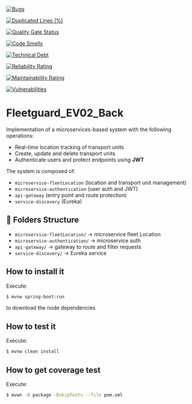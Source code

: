 [![Bugs](https://sonarcloud.io/api/project_badges/measure?project=JefersonAlexander_Fleetguard_EV02_Back&metric=bugs)](https://sonarcloud.io/summary/new_code?id=JefersonAlexander_Fleetguard_EV02_Back)

[![Duplicated Lines (%)](https://sonarcloud.io/api/project_badges/measure?project=JefersonAlexander_Fleetguard_EV02_Back&metric=duplicated_lines_density)](https://sonarcloud.io/summary/new_code?id=JefersonAlexander_Fleetguard_EV02_Back)

[![Quality Gate Status](https://sonarcloud.io/api/project_badges/measure?project=JefersonAlexander_Fleetguard_EV02_Back&metric=alert_status)](https://sonarcloud.io/summary/new_code?id=JefersonAlexander_Fleetguard_EV02_Back)

[![Code Smells](https://sonarcloud.io/api/project_badges/measure?project=JefersonAlexander_Fleetguard_EV02_Back&metric=code_smells)](https://sonarcloud.io/summary/new_code?id=JefersonAlexander_Fleetguard_EV02_Back)

[![Technical Debt](https://sonarcloud.io/api/project_badges/measure?project=JefersonAlexander_Fleetguard_EV02_Back&metric=sqale_index)](https://sonarcloud.io/summary/new_code?id=JefersonAlexander_Fleetguard_EV02_Back)

[![Reliability Rating](https://sonarcloud.io/api/project_badges/measure?project=JefersonAlexander_Fleetguard_EV02_Back&metric=reliability_rating)](https://sonarcloud.io/summary/new_code?id=JefersonAlexander_Fleetguard_EV02_Back)

[![Maintainability Rating](https://sonarcloud.io/api/project_badges/measure?project=JefersonAlexander_Fleetguard_EV02_Back&metric=sqale_rating)](https://sonarcloud.io/summary/new_code?id=JefersonAlexander_Fleetguard_EV02_Back)

[![Vulnerabilities](https://sonarcloud.io/api/project_badges/measure?project=JefersonAlexander_Fleetguard_EV02_Back&metric=vulnerabilities)](https://sonarcloud.io/summary/new_code?id=JefersonAlexander_Fleetguard_EV02_Back)

# Fleetguard_EV02_Back

Implementation of a microservices-based system with the following operations:

- Real-time location tracking of transport units  
- Create, update and delete transport units  
- Authenticate users and protect endpoints using **JWT**


The system is composed of:
- `microservice-fleetLocation` (location and transport unit management)
- `microservice-authentication` (user auth and JWT)
- `api-gateway` (entry point and route protection)
- `service-discovery` (Eureka)



## 📁 Folders Structure

- `microservice-fleetLocation/` → microservice fleet Location
- `microservice-authentication/` → microservice auth
- `api-gateway/` → gateway to route and filter requests
- `service-discovery/` → Eureka service 


## How to install it  
Execute:

```bash
$ mvnw spring-boot:run

```
to download the node dependencies


## How to test it 
Execute:

```bash
$ mvnw clean install

```

## How to get coverage test
Execute:

```bash
$ mvwn -B package -DskipTests --file pom.xml

```
